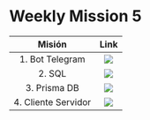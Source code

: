 # Weekly Mission 5

| Misión | Link |
|:---:|:---:|
|1. Bot Telegram | <a href="https://github.com/LaunchX-InnovaccionVirtual/MissionNodeJS/blob/main/semanas/semana_5/bot.md" target="_blank"><img src="https://img.shields.io/badge/🔗link-PRACTICA1-blue?style=for-the-badge"></a> |
|2. SQL | <a href="https://github.com/LaunchX-InnovaccionVirtual/MissionNodeJS/blob/main/semanas/semana_5/sql.md" target="_blank"><img src="https://img.shields.io/badge/🔗link-PRACTICA2-blue?style=for-the-badge"></a> |
|3. Prisma DB | <a href="https://github.com/LaunchX-InnovaccionVirtual/MissionNodeJS/blob/main/semanas/semana_5/prismadb.md" target="_blank"><img src="https://img.shields.io/badge/🔗link-PRACTICA3-blue?style=for-the-badge"></a> |
|4. Cliente Servidor | <a href="https://github.com/LaunchX-InnovaccionVirtual/MissionNodeJS/blob/main/semanas/semana_5/client_server.md" target="_blank"><img src="https://img.shields.io/badge/🔗link-PRACTICA4-blue?style=for-the-badge"></a> |



